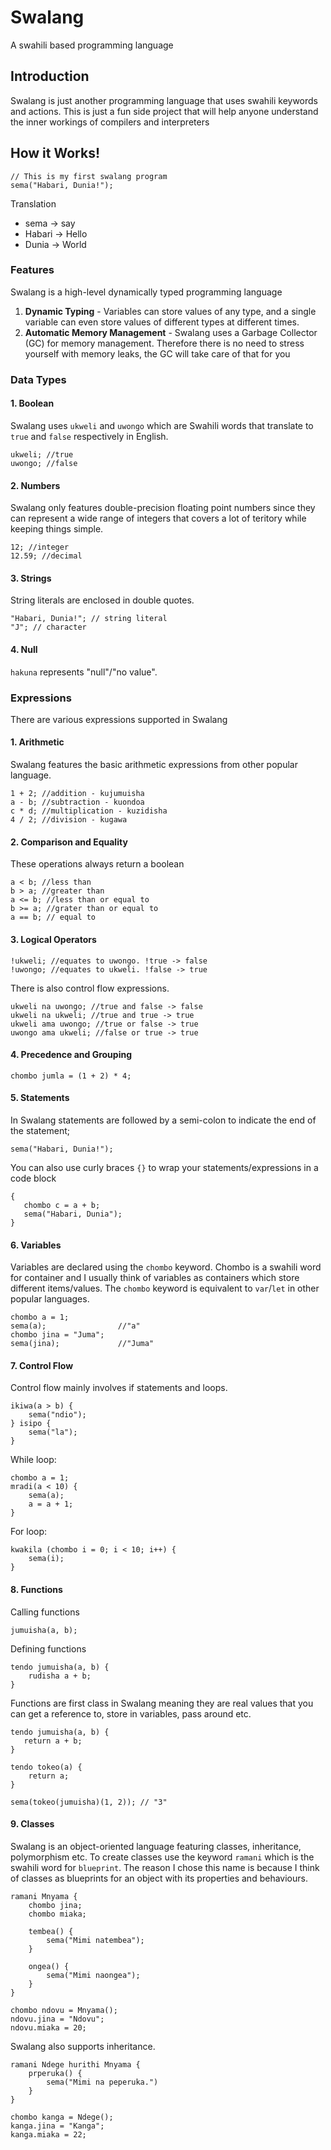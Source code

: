 # Swalang

A swahili based programming language

## Introduction

Swalang is just another programming language that uses swahili keywords and actions.
This is just a fun side project that will help anyone understand the inner workings of compilers and interpreters

## How it Works!

```text
// This is my first swalang program
sema("Habari, Dunia!");
```
Translation

- sema -> say
- Habari -> Hello
- Dunia -> World

### Features

Swalang is a high-level dynamically typed programming language

1. **Dynamic Typing** - Variables can store values of any type, and a single
   variable can even store values of different types at different times.
2. **Automatic Memory Management** - Swalang uses a Garbage Collector (GC) for memory management. Therefore there is no need to stress yourself with memory leaks, the GC will take care of that for you

### Data Types

#### 1. Boolean
Swalang uses ```ukweli``` and ```uwongo``` which are Swahili words that translate to ```true``` and ```false``` respectively in English.

```text
ukweli; //true
uwongo; //false
```

#### 2. Numbers

Swalang only features double-precision floating point numbers since they can represent a wide range of integers that covers a lot of teritory while keeping things simple.

```text
12; //integer
12.59; //decimal
```

#### 3. Strings

String literals are enclosed in double quotes.

```text
"Habari, Dunia!"; // string literal
"J"; // character
```

#### 4. Null

```hakuna``` represents "null"/"no value".

### Expressions

There are various expressions supported in Swalang

#### 1. Arithmetic

Swalang features the basic arithmetic expressions from other popular language.

```text
1 + 2; //addition - kujumuisha
a - b; //subtraction - kuondoa
c * d; //multiplication - kuzidisha
4 / 2; //division - kugawa
```

#### 2. Comparison and Equality

These operations always return a boolean

```text
a < b; //less than
b > a; //greater than
a <= b; //less than or equal to
b >= a; //grater than or equal to
a == b; // equal to
```

#### 3. Logical Operators

```text
!ukweli; //equates to uwongo. !true -> false
!uwongo; //equates to ukweli. !false -> true
```

There is also control flow expressions.

```text
ukweli na uwongo; //true and false -> false
ukweli na ukweli; //true and true -> true
ukweli ama uwongo; //true or false -> true
uwongo ama ukweli; //false or true -> true
```

#### 4. Precedence and Grouping

```text
chombo jumla = (1 + 2) * 4;
```

#### 5. Statements

In Swalang statements are followed by a semi-colon to indicate the end of the statement;

```text
sema("Habari, Dunia!");
```

You can also use curly braces ```{}``` to wrap your statements/expressions in a code block

```text
{
   chombo c = a + b;
   sema("Habari, Dunia");
}
```

#### 6. Variables

Variables are declared using the ```chombo``` keyword. Chombo is a swahili word for container and I usually think of variables as containers which store different items/values. The ```chombo``` keyword is equivalent to ```var```/```let``` in other popular languages.

```text
chombo a = 1;
sema(a);                //"a"
chombo jina = "Juma";
sema(jina);             //"Juma"
```

#### 7. Control Flow

Control flow mainly involves if statements and loops.

```text
ikiwa(a > b) {
    sema("ndio");
} isipo {
    sema("la");
}
```

While loop:

```text
chombo a = 1;
mradi(a < 10) {
    sema(a);
    a = a + 1;
}
```

For loop:

```text
kwakila (chombo i = 0; i < 10; i++) {
    sema(i);
}
```

#### 8. Functions

Calling functions

```text
jumuisha(a, b);
```

Defining functions

```text
tendo jumuisha(a, b) {
    rudisha a + b;
}
```

Functions are first class in Swalang meaning they are real values that you can get a reference to, store in variables, pass around etc.

```text
tendo jumuisha(a, b) {
   return a + b;
}

tendo tokeo(a) {
    return a;
}

sema(tokeo(jumuisha)(1, 2)); // "3"
```

#### 9. Classes

Swalang is an object-oriented language featuring classes, inheritance, polymorphism etc. To create classes use the keyword ```ramani``` which is the swahili word for ```blueprint```. The reason I chose this name is because I think of classes as blueprints for an object with its properties and behaviours.

```text
ramani Mnyama {
    chombo jina;
    chombo miaka;
    
    tembea() {
        sema("Mimi natembea");
    }
    
    ongea() {
        sema("Mimi naongea");
    }
}

chombo ndovu = Mnyama();
ndovu.jina = "Ndovu";
ndovu.miaka = 20;
```

Swalang also supports inheritance.

```text
ramani Ndege hurithi Mnyama {
    prperuka() {
        sema("Mimi na peperuka.")
    }
}

chombo kanga = Ndege();
kanga.jina = "Kanga";
kanga.miaka = 22;
```

